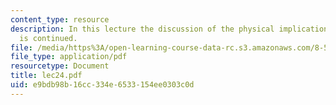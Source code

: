 ```yaml
---
content_type: resource
description: In this lecture the discussion of the physical implications of the quasiparticles
  is continued.
file: /media/https%3A/open-learning-course-data-rc.s3.amazonaws.com/8-511-theory-of-solids-i-fall-2004/e9bdb98b16cc334e6533154ee0303c0d_lec24.pdf
file_type: application/pdf
resourcetype: Document
title: lec24.pdf
uid: e9bdb98b-16cc-334e-6533-154ee0303c0d
---
```

